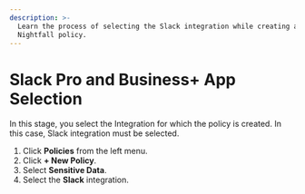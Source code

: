 ```yaml
---
description: >-
  Learn the process of selecting the Slack integration while creating a
  Nightfall policy.
---
```


# Slack Pro and Business+ App Selection

In this stage, you select the Integration for which the policy is created. In this case, Slack integration must be selected.&#x20;

1. Click **Policies** from the left menu.
2. Click **+ New Policy**.
3. Select **Sensitive Data**.
4. Select the **Slack** integration.
